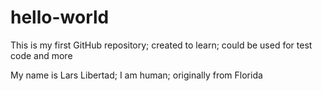 # hello-world
This is my first GitHub repository; created to learn; could be used for test code and more

My name is Lars Libertad; I am human; originally from Florida
